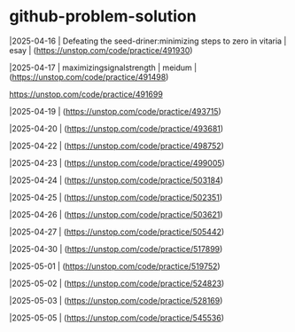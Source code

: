 # github-problem-solution

|2025-04-16 | Defeating the seed-driner:minimizing steps to zero in vitaria | esay | (https://unstop.com/code/practice/491930)

|2025-04-17 | maximizingsignalstrength | meidum | (https://unstop.com/code/practice/491498)

https://unstop.com/code/practice/491699

|2025-04-19 | (https://unstop.com/code/practice/493715)


|2025-04-20 | (https://unstop.com/code/practice/493681)


|2025-04-22 | (https://unstop.com/code/practice/498752)

|2025-04-23 | (https://unstop.com/code/practice/499005)

|2025-04-24 | (https://unstop.com/code/practice/503184)

|2025-04-25 | (https://unstop.com/code/practice/502351)

|2025-04-26 | (https://unstop.com/code/practice/503621)

|2025-04-27  | (https://unstop.com/code/practice/505442)

|2025-04-30 | (https://unstop.com/code/practice/517899)

|2025-05-01 | (https://unstop.com/code/practice/519752)

|2025-05-02 | (https://unstop.com/code/practice/524823)

|2025-05-03 | (https://unstop.com/code/practice/528169)

|2025-05-05 | (https://unstop.com/code/practice/545536)
